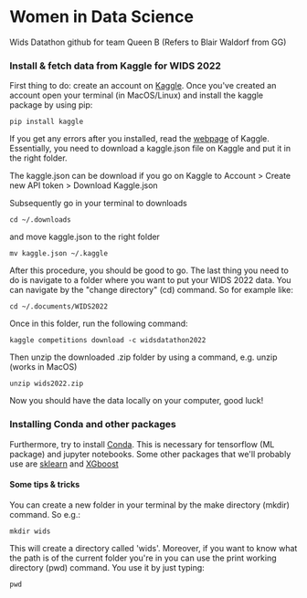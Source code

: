 # Women in Data Science
Wids Datathon github for team Queen B (Refers to Blair Waldorf from GG)

### Install & fetch data from Kaggle for WIDS 2022

First thing to do: create an account on [Kaggle](http://www.kaggle.com). Once you've created an account open your terminal (in MacOS/Linux) and install the kaggle package by using pip:

```
pip install kaggle
```

If you get any errors after you installed, read the [webpage](https://www.kaggle.com/docs/api) of Kaggle. Essentially, you need to download a kaggle.json file on Kaggle and put it in the right folder.

The kaggle.json can be download if you go on Kaggle to Account > Create new API token > Download Kaggle.json

Subsequently go in your terminal to downloads

```
cd ~/.downloads
```

and move kaggle.json to the right folder 

```
mv kaggle.json ~/.kaggle
```

After this procedure, you should be good to go. The last thing you need to do is navigate to a folder where you want to put your WIDS 2022 data. You can navigate by the "change directory" (cd) command. So for example like:

```
cd ~/.documents/WIDS2022
```

Once in this folder, run the following command:

```
kaggle competitions download -c widsdatathon2022
```

Then unzip the downloaded .zip folder by using a command, e.g. unzip (works in MacOS)

```
unzip wids2022.zip
```

Now you should have the data locally on your computer, good luck!

### Installing Conda and other packages

Furthermore, try to install [Conda](https://docs.conda.io/projects/conda/en/latest/user-guide/install/index.html). This is necessary for tensorflow (ML package) and jupyter notebooks. Some other packages that we'll probably use are [sklearn](https://www.bing.com/search?q=sklearn+&qs=n&form=QBRE&msbsrank=6_6__0&sp=-1&pq=sklearn+&sc=6-8&sk=&cvid=60BD5DAD0C6D44BFA710F1CCEF83827D) and [XGboost](https://xgboost.readthedocs.io/en/stable/install.html)

#### Some tips & tricks

You can create a new folder in your terminal by the make directory (mkdir) command. So e.g.:

```
mkdir wids
```

This will create a directory called 'wids'. Moreover, if you want to know what the path is of the current folder you're in you can use the print working directory (pwd) command. You use it by just typing:

```
pwd
```
